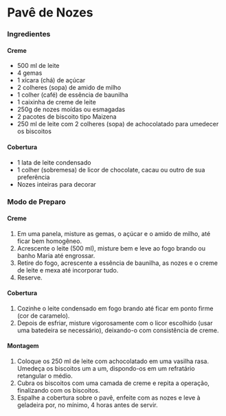# Pavê de Nozes

### Ingredientes

#### Creme

- 500 ml de leite 
- 4 gemas 
- 1 xícara (chá) de açúcar
- 2 colheres (sopa) de amido de milho
- 1 colher (café) de essência de baunilha
- 1 caixinha de creme de leite
- 250g de nozes moídas ou esmagadas
- 2 pacotes de biscoito tipo Maizena
- 250 ml de leite com 2 colheres (sopa) de achocolatado para umedecer os biscoitos

#### Cobertura

- 1 lata de leite condensado
- 1 colher (sobremesa) de licor de chocolate, cacau ou outro de sua preferência
- Nozes inteiras para decorar

### Modo de Preparo

#### Creme 

1. Em uma panela, misture as gemas, o açúcar e o amido de milho, até ficar bem homogêneo.
2. Acrescente o leite (500 ml), misture bem e leve ao fogo brando ou banho Maria até engrossar.
3. Retire do fogo, acrescente a essência de baunilha, as nozes e o creme de leite e mexa até incorporar tudo.
4. Reserve. 

#### Cobertura

1. Cozinhe o leite condensado em fogo brando até ficar em ponto firme (cor de caramelo).
2. Depois de esfriar, misture vigorosamente com o licor escolhido (usar uma batedeira se necessário), deixando-o com consistência de creme. 

#### Montagem

1. Coloque os 250 ml de leite com achocolatado em uma vasilha rasa. Umedeça os biscoitos um a um, dispondo-os em um refratário retangular o médio. 
2. Cubra os biscoitos com uma camada de creme e repita a operação, finalizando com os biscoitos. 
3. Espalhe a cobertura sobre o pavê, enfeite com as nozes e leve à geladeira por, no mínimo, 4 horas antes de servir.